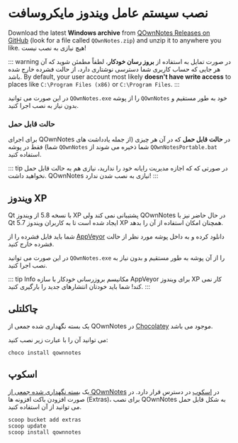 # نصب سیستم عامل ویندوز مایکروسافت

Download the latest **Windows archive** from [QOwnNotes Releases on GitHub](https://github.com/pbek/QOwnNotes/releases) (look for a file called `QOwnNotes.zip`) and unzip it to anywhere you like. هیچ نیازی به نصب نیست!

::: warning
در صورت تمایل به استفاده از **بروز رسان خودکار**، لطفاً مطمئن شوید که آن هر جایی که حساب کاربری شما دسترسی نوشتاری دارد، از حالت فشرده خارج شده باشد. By default, your user account most likely **doesn't have write access** to places like `C:\Program Files (x86)` or `C:\Program Files`.
:::

در این صورت می ‌توانید `QOwnNotes.exe` را از پوشه `QOwnNotes` خود به طور مستقیم و بدون نیاز به نصب اجرا کنید.

### حالت قابل حمل

برای اجرای QOwnNotes در **حالت قابل حمل** که در آن هر چیزی (از جمله یادداشت های شما) فقط در پوشه `QOwnNotes` شما ذخیره می شوند از `QOwnNotesPortable.bat` استفاده کنید.

::: tip
در صورتی که که اجازه مدیریت رایانه خود را ندارید، نیازی هم به حالت قابل حمل نخواهید داشت. QOwnNotes نیازی به نصب شدن ندارد!
:::

## ویندوز XP

Qt با نسخه 5.8 از ویندوز XP پشتیبانی نمی کند ولی QOwnNotes در حال حاضر نیز با Qt 5.7 ایجاد شده است تا به کاربران ویندوز XP همچنان امکان استفاده از آن را بدهد.

شما باید فایل فشرده را از [AppVeyor](https://ci.appveyor.com/project/pbek/qownnotes/build/artifacts) دانلود کرده و به داخل پوشه مورد نظر از حالت فشرده خارج کنید.

در این صورت می ‌توانید `QOwnNotes.exe` را از آن پوشه به طور مستقیم و بدون نیاز به نصب اجرا کنید.

::: tip
Info
مکانیسم بروزرسانی خودکار با سازه AppVeyor برای ویندوز XP کار نمی کند!
شما باید خودتان انتشارهای جدید را بارگیری کنید.
:::

## چاکلتلی

یک بسته نگهداری شده جمعی از QOwnNotes در [Chocolatey](https://chocolatey.org/packages/qownnotes/) موجود می باشد.

می توانید آن را با عبارت زیر نصب کنید:

```shell
choco install qownnotes
```

## اسکوپ

یک [بسته نگهداری شده جمعی از QOwnNotes](https://github.com/ScoopInstaller/Extras/blob/master/bucket/qownnotes.json) در [اسکوپ](https://scoop.sh/) در دسترس قرار دارد. در صورت افزودن باکت افزونه ها (Extras)، برای نصب QOwnNotes به شکل قابل حمل می توانید از آن استفاده کنید.

```shell
scoop bucket add extras
scoop update
scoop install qownnotes
```
